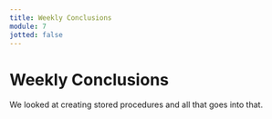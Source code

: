 ```yaml
---
title: Weekly Conclusions
module: 7
jotted: false
---
```


# Weekly Conclusions

We looked at creating stored procedures and all that goes into that.
